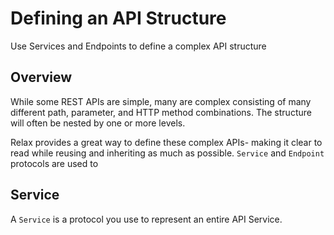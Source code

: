 # Defining an API Structure

Use Services and Endpoints to define a complex API structure

## Overview

While some REST APIs are simple, many are complex consisting of many different path, parameter, and HTTP method
combinations. The structure will often be nested by one or more levels.

Relax provides a great way to define these complex APIs- making it clear to read while reusing and inheriting as much as
possible. ``Service`` and ``Endpoint`` protocols are used to 

## Service

A ``Service`` is a protocol you use to represent an entire API Service.
